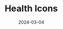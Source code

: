 ---
title: 'Health Icons'
link: https://healthicons.org/about
description: "Health Icons is a volunteer effort to create a ‘global good’ for health projects all over the world. These icons are available in the public domain for use in any type of project."
tags: [tools]
content-type: tool
date: 2024-03-04
---